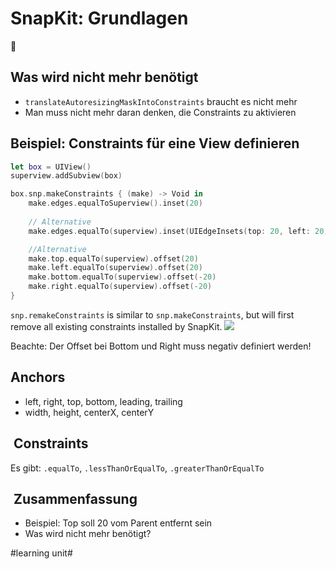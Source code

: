 # SnapKit: Grundlagen
🫰

## Was wird nicht mehr benötigt
- `translateAutoresizingMaskIntoConstraints` braucht es nicht mehr
- Man muss nicht mehr daran denken, die Constraints zu aktivieren

## Beispiel: Constraints für eine View definieren

```swift
let box = UIView()
superview.addSubview(box)

box.snp.makeConstraints { (make) -> Void in
	make.edges.equalToSuperview().inset(20)
	
	// Alternative
	make.edges.equalTo(superview).inset(UIEdgeInsets(top: 20, left: 20, bottom: 20, right: 20))

	//Alternative
    make.top.equalTo(superview).offset(20)
    make.left.equalTo(superview).offset(20)
    make.bottom.equalTo(superview).offset(-20)
    make.right.equalTo(superview).offset(-20)
}
```

`snp.remakeConstraints` is similar to `snp.makeConstraints`, but will first remove all existing constraints installed by SnapKit.
![][image-1]

Beachte: Der Offset bei Bottom und Right muss negativ definiert werden!

## Anchors
- left, right, top, bottom, leading, trailing
- width, height, centerX, centerY

##  Constraints
Es gibt: `.equalTo`, `.lessThanOrEqualTo`, `.greaterThanOrEqualTo `


##  Zusammenfassung
- Beispiel: Top soll 20 vom Parent entfernt sein
- Was wird nicht mehr benötigt?

[image-1]:	assets/simulator_screenshot_0B5CCB0C-06A8-4A35-A9D9-0C52DCD36143.png

#learning unit#